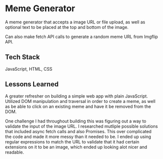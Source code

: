 
# Meme Generator

A meme generator that accepts a image URL or file upload, as well as optional text to be placed at the top and bottom of the image. 

Can also make fetch API calls to generate a random meme URL from Imgflip API.


## Tech Stack

JavaScript, HTML, CSS



## Lessons Learned

A greater refresher on building a simple web app with plain JavaScript. Utilized DOM manipulation and traversal in order to create a meme,
as well as be able to click on an existing meme and have it be removed from the DOM. 

One challenge I had throughout building this was figuring out a way to validate the input of the image URL. 
I researched mutliple possible solutions that included async fetch calls and also Promises. 
This over complicated the code and made it more messy than it needed to be. I ended up using regular expressions to match the URL to validate that
it had certain extensions on it to be an image, which ended up looking alot nicer and readable.
